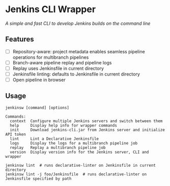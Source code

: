 # Jenkins CLI Wrapper

_A simple and fast CLI to develop Jenkins builds on the command line_

## Features

- [ ] Repository-aware: project metadata enables seamless pipeline operations for multibranch pipelines
- [ ] Branch-aware pipeline replay and pipeline logs
- [ ] Replay uses Jenkinsfile in current directory
- [ ] Jenkinsfile linting: defaults to Jenkinsfile in current directory
- [ ] Open pipeline in browser

## Usage

    jenkinsw [command] [options]

    Commands:
      context  Configure multiple Jenkins servers and switch between them
      help     Display help info for wrapper commands
      init     Download jenkins-cli.jar from Jenkins server and initialize API token
      lint     Lint a Declarative Jenkinsfile
      logs     Display the logs for a multibranch pipeline job
      replay   Replay a multibranch pipeline job
      version  Display version info for the Jenkins server, CLI and wrapper

    jenkinsw lint  # runs declarative-linter on Jenkinsfile in current directory
    jenkinsw lint -j foo/Jenkinsfile  # runs declarative-linter on Jenkinsfile specified by path
